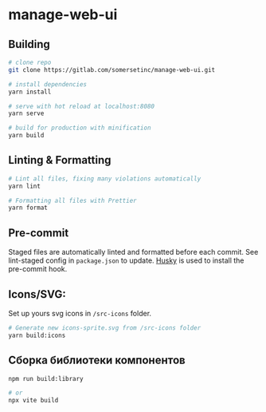 # manage-web-ui

## Building

```bash
# clone repo
git clone https://gitlab.com/somersetinc/manage-web-ui.git

# install dependencies
yarn install

# serve with hot reload at localhost:8080
yarn serve

# build for production with minification
yarn build
```

## Linting & Formatting

```bash
# Lint all files, fixing many violations automatically
yarn lint

# Formatting all files with Prettier
yarn format
```

## Pre-commit

Staged files are automatically linted and formatted before each commit. See lint-staged config in `package.json` to update.
[Husky](https://github.com/typicode/husky) is used to install the pre-commit hook.

## Icons/SVG:

Set up yours svg icons in `/src-icons` folder.

```bash
# Generate new icons-sprite.svg from /src-icons folder
yarn build:icons
```


## Сборка библиотеки компонентов
```bash
npm run build:library

# or
npx vite build
```
